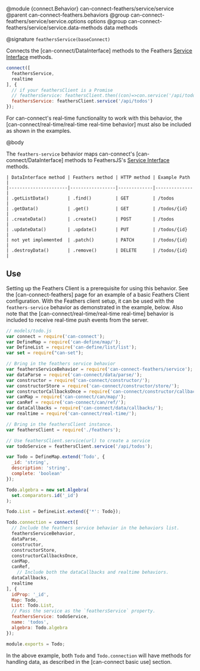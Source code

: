 @module {connect.Behavior} can-connect-feathers/service/service
@parent can-connect-feathers.behaviors
@group can-connect-feathers/service/service.options options
@group can-connect-feathers/service/service.data-methods data methods

@signature `feathersService(baseConnect)`

Connects the [can-connect/DataInterface] methods to the Feathers [Service Interface](https://docs.feathersjs.com/services/readme.html#service-methods) methods.

```js
connect([
  feathersService,
  realtime
], {
  // if your feathersClient is a Promise 
  // feathersService: feathersClient.then((con)=>con.service('/api/todos'))
  feathersService: feathersClient.service('/api/todos')
});
```

For can-connect's real-time functionality to work with this behavior, the [can-connect/real-time/real-time real-time behavior] must also be included as shown in the examples. 

@body

The `feathers-service` behavior maps can-connect's [can-connect/DataInterface] methods to FeathersJS's [Service Interface](https://docs.feathersjs.com/services/readme.html#service-methods) methods.

``` 
| DataInterface method | Feathers method | HTTP method | Example Path |
|----------------------|-----------------|-------------|--------------|
| .getListData()       | .find()         | GET         | /todos       |
| .getData()           | .get()          | GET         | /todos/{id}  |
| .createData()        | .create()       | POST        | /todos       |
| .updateData()        | .update()       | PUT         | /todos/{id}  |
| not yet implemented  | .patch()        | PATCH       | /todos/{id}  |
| .destroyData()       | .remove()       | DELETE      | /todos/{id}  | 
```

## Use

Setting up the Feathers Client is a prerequisite for using this behavior.  See the [can-connect-feathers] page for an example of a basic Feathers Client configuration.  With the Feathers client setup, it can be used with the `feathers-service` behavior as demonstrated in the example, below.  Also note that the [can-connect/real-time/real-time real-time] behavior is included to receive real-time push events from the server. 

```js
// models/todo.js
var connect = require('can-connect');
var DefineMap = require('can-define/map/');
var DefineList = require('can-define/list/list');
var set = require("can-set");

// Bring in the feathers service behavior
var feathersServiceBehavior = require('can-connect-feathers/service');
var dataParse = require('can-connect/data/parse/');
var constructor = require('can-connect/constructor/');
var constructorStore = require('can-connect/constructor/store/');
var constructorCallbacksOnce = require('can-connect/constructor/callbacks-once/');
var canMap = require('can-connect/can/map/');
var canRef = require('can-connect/can/ref/');
var dataCallbacks = require('can-connect/data/callbacks/');
var realtime = require('can-connect/real-time/');

// Bring in the feathersClient instance.
var feathersClient = require('./feathers');

// Use feathersClient.service(url) to create a service
var todoService = feathersClient.service('/api/todos');

var Todo = DefineMap.extend('Todo', {
  _id: 'string',
  description: 'string',
  complete: 'boolean'
});

Todo.algebra = new set.Algebra(
  set.comparators.id('_id')
);

Todo.List = DefineList.extend({'*': Todo});

Todo.connection = connect([
  // Include the feathers service behavior in the behaviors list.
  feathersServiceBehavior,
  dataParse,
  constructor,
  constructorStore,
  constructorCallbacksOnce,
  canMap,
  canRef,
	// Include both the dataCallbacks and realtime behaviors.
  dataCallbacks,
  realtime
], {
  idProp: '_id',
  Map: Todo,
  List: Todo.List,
  // Pass the service as the `feathersService` property.
  feathersService: todoService,
  name: 'todos',
  algebra: Todo.algebra
});

module.exports = Todo;
```

In the above example, both `Todo` and `Todo.connection` will have methods for handling data, as described in the [can-connect basic use] section.
